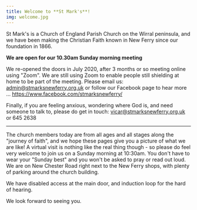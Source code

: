 ```yaml
---
title: Welcome to **St Mark's**!
img: welcome.jpg
---
```

St Mark's is a Church of England Parish Church on the Wirral peninsula, and we have been making the Christian Faith known in New Ferry since our foundation in 1866.

**We are open for our 10.30am Sunday morning meeting**

We re-opened the doors in July 2020, after 3 months or so meeting online using "Zoom".  We are still using Zoom to enable people still shielding at home to be part of the meeting. Please email us: admin@stmarksnewferry.org.uk or follow our Facebook page to hear more … https://www.facebook.com/stmarksnewferry/

Finally, if you are feeling anxious, wondering where God is, and need someone to talk to, please do get in touch: vicar@stmarksnewferry.org.uk or 645 2638

<hr>

The church members today are from all ages and all stages along the "journey of faith", and we hope these pages give you a picture of what we are like! A virtual visit is nothing like the real thing though - so please do feel very welcome to join us on a Sunday morning at 10:30am. You don't have to wear your "Sunday best" and you won't be asked to pray or read out loud. We are on New Chester Road right next to the New Ferry shops, with plenty of parking around the church building.

We have disabled access at the main door, and induction loop for the hard of hearing.

We look forward to seeing you.

